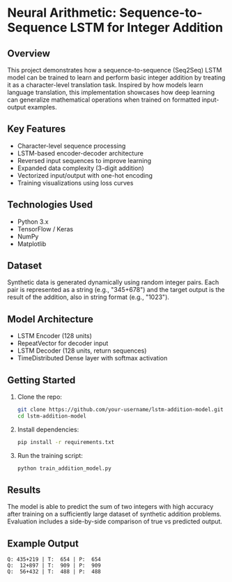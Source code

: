 # Neural Arithmetic: Sequence-to-Sequence LSTM for Integer Addition

## Overview

This project demonstrates how a sequence-to-sequence (Seq2Seq) LSTM model can be trained to learn and perform basic integer addition by treating it as a character-level translation task. Inspired by how models learn language translation, this implementation showcases how deep learning can generalize mathematical operations when trained on formatted input-output examples.

## Key Features

* Character-level sequence processing
* LSTM-based encoder-decoder architecture
* Reversed input sequences to improve learning
* Expanded data complexity (3-digit addition)
* Vectorized input/output with one-hot encoding
* Training visualizations using loss curves

## Technologies Used

* Python 3.x
* TensorFlow / Keras
* NumPy
* Matplotlib

## Dataset

Synthetic data is generated dynamically using random integer pairs. Each pair is represented as a string (e.g., "345+678") and the target output is the result of the addition, also in string format (e.g., "1023").

## Model Architecture

* LSTM Encoder (128 units)
* RepeatVector for decoder input
* LSTM Decoder (128 units, return sequences)
* TimeDistributed Dense layer with softmax activation

## Getting Started

1. Clone the repo:

   ```bash
   git clone https://github.com/your-username/lstm-addition-model.git
   cd lstm-addition-model
   ```
2. Install dependencies:

   ```bash
   pip install -r requirements.txt
   ```
3. Run the training script:

   ```bash
   python train_addition_model.py
   ```

## Results

The model is able to predict the sum of two integers with high accuracy after training on a sufficiently large dataset of synthetic addition problems. Evaluation includes a side-by-side comparison of true vs predicted output.

## Example Output

```
Q: 435+219 | T:  654 | P:  654
Q:  12+897 | T:  909 | P:  909
Q:  56+432 | T:  488 | P:  488
```
